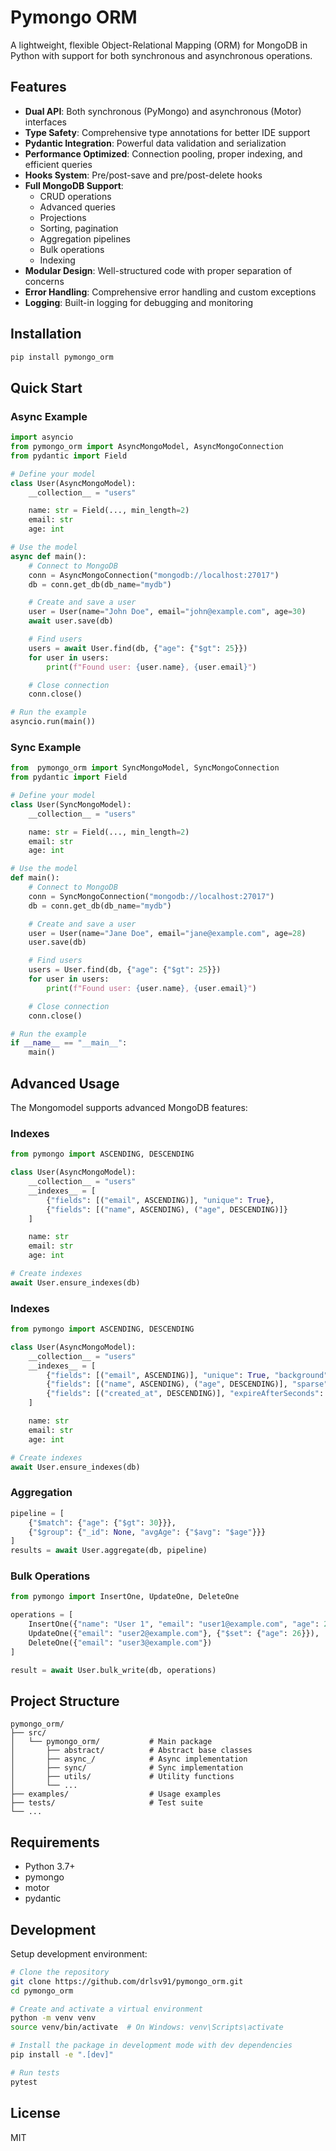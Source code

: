 # Pymongo ORM

A lightweight, flexible Object-Relational Mapping (ORM) for MongoDB in Python with support for both synchronous and asynchronous operations.

## Features

- **Dual API**: Both synchronous (PyMongo) and asynchronous (Motor) interfaces
- **Type Safety**: Comprehensive type annotations for better IDE support
- **Pydantic Integration**: Powerful data validation and serialization
- **Performance Optimized**: Connection pooling, proper indexing, and efficient queries
- **Hooks System**: Pre/post-save and pre/post-delete hooks
- **Full MongoDB Support**:
  - CRUD operations
  - Advanced queries
  - Projections
  - Sorting, pagination
  - Aggregation pipelines
  - Bulk operations
  - Indexing
- **Modular Design**: Well-structured code with proper separation of concerns
- **Error Handling**: Comprehensive error handling and custom exceptions
- **Logging**: Built-in logging for debugging and monitoring

## Installation

```bash
pip install pymongo_orm
```

## Quick Start

### Async Example

```python
import asyncio
from pymongo_orm import AsyncMongoModel, AsyncMongoConnection
from pydantic import Field

# Define your model
class User(AsyncMongoModel):
    __collection__ = "users"

    name: str = Field(..., min_length=2)
    email: str
    age: int

# Use the model
async def main():
    # Connect to MongoDB
    conn = AsyncMongoConnection("mongodb://localhost:27017")
    db = conn.get_db(db_name="mydb")

    # Create and save a user
    user = User(name="John Doe", email="john@example.com", age=30)
    await user.save(db)

    # Find users
    users = await User.find(db, {"age": {"$gt": 25}})
    for user in users:
        print(f"Found user: {user.name}, {user.email}")

    # Close connection
    conn.close()

# Run the example
asyncio.run(main())
```

### Sync Example

```python
from  pymongo_orm import SyncMongoModel, SyncMongoConnection
from pydantic import Field

# Define your model
class User(SyncMongoModel):
    __collection__ = "users"

    name: str = Field(..., min_length=2)
    email: str
    age: int

# Use the model
def main():
    # Connect to MongoDB
    conn = SyncMongoConnection("mongodb://localhost:27017")
    db = conn.get_db(db_name="mydb")

    # Create and save a user
    user = User(name="Jane Doe", email="jane@example.com", age=28)
    user.save(db)

    # Find users
    users = User.find(db, {"age": {"$gt": 25}})
    for user in users:
        print(f"Found user: {user.name}, {user.email}")

    # Close connection
    conn.close()

# Run the example
if __name__ == "__main__":
    main()
```

## Advanced Usage

The Mongomodel supports advanced MongoDB features:

### Indexes

```python
from pymongo import ASCENDING, DESCENDING

class User(AsyncMongoModel):
    __collection__ = "users"
    __indexes__ = [
        {"fields": [("email", ASCENDING)], "unique": True},
        {"fields": [("name", ASCENDING), ("age", DESCENDING)]}
    ]

    name: str
    email: str
    age: int

# Create indexes
await User.ensure_indexes(db)
```

### Indexes

```python
from pymongo import ASCENDING, DESCENDING

class User(AsyncMongoModel):
    __collection__ = "users"
    __indexes__ = [
        {"fields": [("email", ASCENDING)], "unique": True, "background": True},
        {"fields": [("name", ASCENDING), ("age", DESCENDING)], "sparse": True},
        {"fields": [("created_at", DESCENDING)], "expireAfterSeconds": 86400}
    ]

    name: str
    email: str
    age: int

# Create indexes
await User.ensure_indexes(db)
```

### Aggregation

```python
pipeline = [
    {"$match": {"age": {"$gt": 30}}},
    {"$group": {"_id": None, "avgAge": {"$avg": "$age"}}}
]
results = await User.aggregate(db, pipeline)
```

### Bulk Operations

```python
from pymongo import InsertOne, UpdateOne, DeleteOne

operations = [
    InsertOne({"name": "User 1", "email": "user1@example.com", "age": 25}),
    UpdateOne({"email": "user2@example.com"}, {"$set": {"age": 26}}),
    DeleteOne({"email": "user3@example.com"})
]

result = await User.bulk_write(db, operations)
```

## Project Structure

```
pymongo_orm/
├── src/
│   └── pymongo_orm/           # Main package
│       ├── abstract/          # Abstract base classes
│       ├── async_/            # Async implementation
│       ├── sync/              # Sync implementation
│       ├── utils/             # Utility functions
│       └── ...
├── examples/                  # Usage examples
├── tests/                     # Test suite
└── ...
```

## Requirements

- Python 3.7+
- pymongo
- motor
- pydantic

## Development

Setup development environment:

```bash
# Clone the repository
git clone https://github.com/drlsv91/pymongo_orm.git
cd pymongo_orm

# Create and activate a virtual environment
python -m venv venv
source venv/bin/activate  # On Windows: venv\Scripts\activate

# Install the package in development mode with dev dependencies
pip install -e ".[dev]"

# Run tests
pytest
```

## License

MIT
